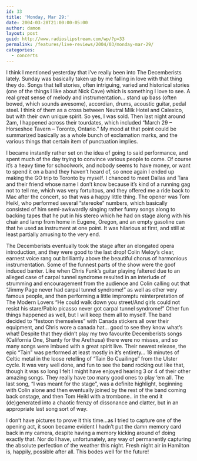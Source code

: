 ```yaml
---
id: 33
title: 'Monday, Mar 29:'
date: 2004-03-28T21:00:00-05:00
author: damon
layout: post
guid: http://www.radioslipstream.com/wp/?p=33
permalink: /features/live-reviews/2004/03/monday-mar-29/
categories:
  - concerts
---
```

I think I mentioned yesterday that i’ve really been into The Decemberists lately. Sunday was basically taken up by me falling in love with that thing they do. Songs that tell stories, often intriguing, varied and historical stories (one of the things I like about Nick Cave) which is something I love to see. A real great sense of melody and instrumentation… stand up bass (often bowed, which sounds awesome), accordian, drums, acoustic guitar, pedal steel. I think of them as a cross between Neutral Milk Hotel and Calexico, but with their own unique spirit. So yes, I was sold. Then last night around 2am, I happened across their tourdates, which included “March 29 – Horseshoe Tavern – Toronto, Ontario.” My mood at that point could be summarized basically as a whole bunch of exclamation marks, and the various things that certain item of punctuation implies.

I became instantly rather set on the idea of going to said performance, and spent much of the day trying to convince various people to come. Of course it’s a heavy time for schoolwork, and nobody seems to have money, or want to spend it on a band they haven’t heard of, so once again I ended up making the GO trip to Toronto by myself. I chanced to meet Dallas and Tara and their friend whose name I don’t know because it’s kind of a running gag not to tell me, which was very fortuitous, and they offered me a ride back to Mac after the concert, so that was a happy little thing. The opener was Tom Heikl, who performed several “stereoke” numbers, which basically consisted of him semi-awkwardly singing rather funny songs along to backing tapes that he put in his stereo which he had on stage along with his chair and lamp from home in Eugene, Oregon, and an empty gasoline can that he used as instrument at one point. It was hilarious at first, and still at least partially amusing to the very end.

The Decemberists eventually took the stage after an elongated opera introduction, and they were good to the last drop! Colin Meloy’s clear, earnest voice rang out brilliantly above the beautiful chorus of harmonious instrumentation. Some of the funnest parts of the show were the goof induced banter. Like when Chris Funk’s guitar playing faltered due to an alleged case of carpal tunnel syndrome resulted in an interlude of strumming and encouragement from the audience and Colin calling out that “Jimmy Page never had carpal tunnel syndrome!” as well as other very famous people, and then performing a little impromptu reinterpretation of The Modern Lovers “He could walk down you street/And girls could not resist his stare/Pablo picasso never got carpal tunnel syndrome!” Other fun things happened as well, but I will keep them all to myself. The band decided to “festoon themselves” with Canada stickers all over their equipment, and Chris wore a canada hat… good to see they know what’s what! Despite that they didn’t play my two favourite Decemberists songs (California One, Shanty for the Arethusa) there were no misses, and so many songs were imbued with a great spirit live. Their newest release, the epic “Tain” was performed at least mostly in it’s entirety… 18 minutes of Celtic metal in the loose retelling of “Tain Bo Cuailinge” from the Ulster cycle. It was very well done, and fun to see the band rocking out like that, though it was so long I felt I might have enjoyed hearing 3 or 4 of their other amazing songs. They really have too many good ones to play ‘em all. The last song, “I was meant for the stage”, was a definite highlight, beginning with Colin alone and then eventually joined by the rest of the band coming back onstage, and then Tom Heikl with a trombone.. in the end it (de)generated into a chaotic frenzy of dissonance and clatter, but in an appropriate last song sort of way.

I don’t have pictures to prove it this time…as I tried to capture one of the opening act, it soon became evident I hadn’t put the damn memory card back in my camera, despite having a memory kicking around of doing exactly that. Nor do I have, unfortunately, any way of permanently capturing the absolute perfection of the weather this night. Fresh night air in Hamilton is, happily, possible after all. This bodes well for the future!